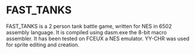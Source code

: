 # FAST_TANKS
FAST_TANKS is a 2 person tank battle game, written for NES in 6502 assembly language. It is compiled using dasm.exe the 8-bit macro assembler. It has been tested on FCEUX a NES emulator. YY-CHR was used for sprite editing and creation.

